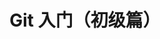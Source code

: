 ---
blog: false
home: true
baseLang: zh_CN
title: Git 入门（初级篇）
heroText: Git 入门（初级篇）
tagline: 从零开始认识 Git

features:
  - title: 什么是版本控制和 Git？
    details: 我们为什么要用 Git？
    link: /git_tutorial/Git 入门（初级篇）/什么是版本控制和 Git

  - title: 如何安装 Git？
    details: 一行命令即可安装
    link: /git_tutorial/Git 入门（初级篇）/如何安装 Git

  - title: Git 的入门使用
    details: 输入简单的命令就能开始使用 Git
    link: /git_tutorial/Git 入门（初级篇）/Git 的入门使用


copyrightText: false
footer: Git 教程采用 CC-BY-SA-4.0 进行许可 | 感谢每一位参与的开发者 | VuePress 主题：vuepress-theme-hope

---